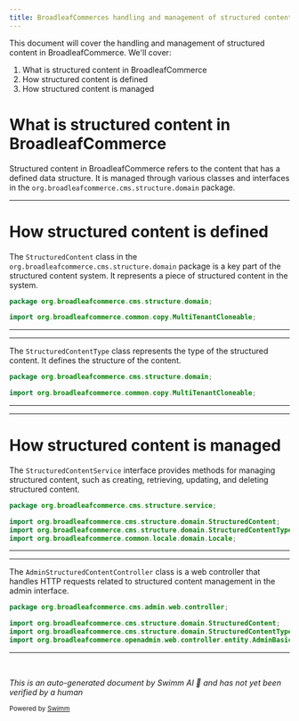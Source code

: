 ```yaml
---
title: BroadleafCommerces handling and management of structured content
---
```

This document will cover the handling and management of structured content in BroadleafCommerce. We'll cover:

1. What is structured content in BroadleafCommerce
2. How structured content is defined
3. How structured content is managed

# What is structured content in BroadleafCommerce

Structured content in BroadleafCommerce refers to the content that has a defined data structure. It is managed through various classes and interfaces in the `org.broadleafcommerce.cms.structure.domain` package.

<SwmSnippet path="/admin/broadleaf-contentmanagement-module/src/main/java/org/broadleafcommerce/cms/structure/domain/StructuredContent.java" line="18">

---

# How structured content is defined

The `StructuredContent` class in the `org.broadleafcommerce.cms.structure.domain` package is a key part of the structured content system. It represents a piece of structured content in the system.

```java
package org.broadleafcommerce.cms.structure.domain;

import org.broadleafcommerce.common.copy.MultiTenantCloneable;
```

---

</SwmSnippet>

<SwmSnippet path="/admin/broadleaf-contentmanagement-module/src/main/java/org/broadleafcommerce/cms/structure/domain/StructuredContentType.java" line="18">

---

The `StructuredContentType` class represents the type of the structured content. It defines the structure of the content.

```java
package org.broadleafcommerce.cms.structure.domain;

import org.broadleafcommerce.common.copy.MultiTenantCloneable;
```

---

</SwmSnippet>

<SwmSnippet path="/admin/broadleaf-contentmanagement-module/src/main/java/org/broadleafcommerce/cms/structure/service/StructuredContentService.java" line="18">

---

# How structured content is managed

The `StructuredContentService` interface provides methods for managing structured content, such as creating, retrieving, updating, and deleting structured content.

```java
package org.broadleafcommerce.cms.structure.service;

import org.broadleafcommerce.cms.structure.domain.StructuredContent;
import org.broadleafcommerce.cms.structure.domain.StructuredContentType;
import org.broadleafcommerce.common.locale.domain.Locale;
```

---

</SwmSnippet>

<SwmSnippet path="/admin/broadleaf-contentmanagement-module/src/main/java/org/broadleafcommerce/cms/admin/web/controller/AdminStructuredContentController.java" line="18">

---

The `AdminStructuredContentController` class is a web controller that handles HTTP requests related to structured content management in the admin interface.

```java
package org.broadleafcommerce.cms.admin.web.controller;

import org.broadleafcommerce.cms.structure.domain.StructuredContent;
import org.broadleafcommerce.cms.structure.domain.StructuredContentType;
import org.broadleafcommerce.openadmin.web.controller.entity.AdminBasicEntityController;
```

---

</SwmSnippet>

&nbsp;

*This is an auto-generated document by Swimm AI 🌊 and has not yet been verified by a human*

<SwmMeta version="3.0.0" repo-id="Z2l0aHViJTNBJTNBQnJvYWRsZWFmQ29tbWVyY2UtZGVtbyUzQSUzQWdpbGFkbmF2b3Q=" repo-name="BroadleafCommerce-demo" doc-type="follow-up"><sup>Powered by [Swimm](/)</sup></SwmMeta>

